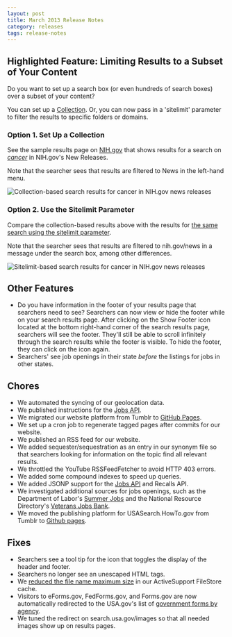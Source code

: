 ```yaml
---
layout: post
title: March 2013 Release Notes
category: releases
tags: release-notes
---
```


## Highlighted Feature: Limiting Results to a Subset of Your Content

Do you want to set up a search box (or even hundreds of search boxes) over a subset of your content?

You can set up a [Collection](/manual/collections.html). Or, you can now pass in a 'sitelimit' parameter to filter the results to specific folders or domains.

### Option 1. Set Up a Collection

See the sample results page on [NIH.gov](http://www.nih.gov) that shows results for a search on [*cancer*](http://search.nih.gov/search/docs?affiliate=nih&dc=565&query=cancer) in NIH.gov's New Releases.

Note that the searcher sees that results are filtered to News in the left-hand menu.

![Collection-based search results for cancer in NIH.gov news releases](https://9fddeb862c037f6d2190-f1564c64756a8cfee25b6b19953b1d23.ssl.cf2.rackcdn.com/nih-collection.png)

### Option 2. Use the Sitelimit Parameter

Compare the collection-based results above with the results for [the same search using the sitelimit parameter](http://search.usa.gov/search?affiliate=nih&query=cancer&sitelimit=nih.gov/news).

Note that the searcher sees that results are filtered to nih.gov/news in a message under the search box, among other differences.

![Sitelimit-based search results for cancer in NIH.gov news releases](https://9fddeb862c037f6d2190-f1564c64756a8cfee25b6b19953b1d23.ssl.cf2.rackcdn.com/nih-sitelimit.png)

## Other Features

* Do you have information in the footer of your results page that searchers need to see? Searchers can now view or hide the footer while on your search results page. After clicking on the Show Footer icon located at the bottom right-hand corner of the search results page, searchers will see the footer. They'll still be able to scroll infinitely through the search results while the footer is visible. To hide the footer, they can click on the icon again.
* Searchers' see job openings in their state *before* the listings for jobs in other states.

## Chores

* We automated the syncing of our geolocation data.
* We published instructions for the [Jobs API](/developer/jobs.html).
* We migrated our website platform from Tumblr to [GitHub Pages](http://pages.github.com).
* We set up a cron job to regenerate tagged pages after commits for our website.
* We published an RSS feed for our website.
* We added sequester/sequestration as an entry in our synonym file so that searchers looking for information on the topic find all relevant results.
* We throttled the YouTube RSSFeedFetcher to avoid HTTP 403 errors.
* We added some compound indexes to speed up queries.
* We added JSONP support for the [Jobs API](/developer/jobs.html) and Recalls API.
* We investigated additional sources for jobs openings, such as the Department of Labor's [Summer Jobs](http://developer.dol.gov/DOL-SUMMERJOBS-SERVICE.htm) and the National Resource Directory's [Veterans Jobs Bank](https://www.nrd.gov/home/api/veterans_job_search).
* We moved the publishing platform for USASearch.HowTo.gov from Tumblr to [Github pages](http://pages.github.com).

## Fixes

* Searchers see a tool tip for the icon that toggles the display of the header and footer.
* Searchers no longer see an unescaped HTML tags.
* We [reduced the file name maximum size](https://github.com/rails/rails/pull/4911) in our ActiveSupport FileStore cache.
* Visitors to eForms.gov, FedForms.gov, and Forms.gov are now automatically redirected to the USA.gov's list of [government forms by agency](https://www.usa.gov/Topics/Reference-Shelf/forms.shtml).
* We tuned the redirect on search.usa.gov/images so that all needed images show up on results pages.